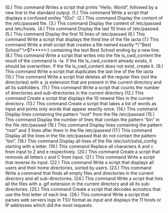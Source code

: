 (0.) This command Writes a script that prints “Hello, World”, followed by a new line to the standard output.
(1.) This command Write a script that displays a confused smiley "(Ôo)'.
(2.) This command Display the content of the /etc/passwd file.
(3.) This command Display the content of /etc/passwd and /etc/hosts.
(4.) This command Display the last 10 lines of /etc/passwd.
(5.) This command Display the first 10 lines of /etc/passwd
(6.) This command Write a script that displays the third line of the file iacta
(7.) This command Write a shell script that creates a file named exactly \*\\'"Best School"\'\\*$\?\*\*\*\*\*:) containing the text Best School ending by a new line.
(8.) This command Write a script that writes into the file ls_cwd_content the result of the command ls -la. If the file ls_cwd_content already exists, it should be overwritten. If the file ls_cwd_content does not exist, create it.
(9.) This command Write a script that duplicates the last line of the file iacta
(10.) This command  Write a script that deletes all the regular files (not the directories) with a .js extension that are present in the current directory and all its subfolders.
(11.) This command  Write a script that counts the number of directories and sub-directories in the current directory
(12.) This command Create a script that displays the 10 newest files in the current directory.
(13.) This command Create a script that takes a list of words as input and prints only words that appear exactly once.
(14.) This command Display lines containing the pattern “root” from the file /etc/passwd
(15.) This command Display the number of lines that contain the pattern “bin” in the file /etc/passwd
(16.) This command Display lines containing the pattern “root” and 3 lines after them in the file /etc/passwd
(17.) This command Display all the lines in the file /etc/passwd that do not contain the pattern “bin”.
(18.) This command Display all lines of the file /etc/ssh/sshd_config starting with a letter.
(19.) This command Replace all characters A and c from input to Z and e respectively.
(20.) This command Create a script that removes all letters c and C from input.
(21.) This command Write a script that reverse its input.
(22.) This command Write a script that displays all users and their home directories, sorted by users.
(23.) This command Write a command that finds all empty files and directories in the current directory and all sub-directories.
(24.) This command Write a script that lists all the files with a .gif extension in the current directory and all its sub-directories.
(25.) This command Create a script that decodes acrostics that use the first letter of each line.
(26.) This command Write a script that parses web servers logs in TSV format as input and displays the 11 hosts or IP addresses which did the most requests.
